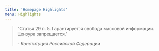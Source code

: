 ```yaml
---
title: 'Homepage Highlights'
menu: Highlights
---
```


> "Статья 29 п. 5. Гарантируется свобода массовой информации. Цензура запрещается."
> 
> <cite>- Конституция Российской Федерации</cite>